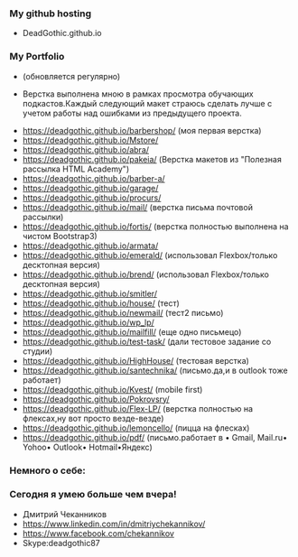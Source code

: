 ### My github hosting ###
- DeadGothic.github.io



### My Portfolio ###
- (обновляется регулярно)
* Верстка выполнена мною в рамках просмотра обучающих подкастов.Каждый следующий макет страюсь сделать лучше с учетом работы над ошибками  из предыдущего проекта.
- https://deadgothic.github.io/barbershop/ (моя первая верстка)
- https://deadgothic.github.io/Mstore/
- https://deadgothic.github.io/abra/
- https://deadgothic.github.io/pakeia/ (Верстка макетов из "Полезная рассылка HTML Academy")
- https://deadgothic.github.io/barber-a/
- https://deadgothic.github.io/garage/
- https://deadgothic.github.io/procurs/
- https://deadgothic.github.io/mail/ (верстка письма почтовой рассылки)
- https://deadgothic.github.io/fortis/ (верстка полностью выполнена на чистом Bootstrap3)
- https://deadgothic.github.io/armata/
- https://deadgothic.github.io/emerald/ (использовал Flexbox/только десктопная версия)
- https://deadgothic.github.io/brend/   (использовал Flexbox/только десктопная версия)
- https://deadgothic.github.io/smitler/ 
- https://deadgothic.github.io/house/ (тест)
- https://deadgothic.github.io/newmail/ (тест2 письмо)
- https://deadgothic.github.io/wp_lp/ 
- https://deadgothic.github.io/mailfill/ (еще одно письмецо)
- https://deadgothic.github.io/test-task/ (дали тестовое задание со студии)
- https://deadgothic.github.io/HighHouse/ (тестовая верстка) 
- https://deadgothic.github.io/santechnika/ (письмо.да,и в outlook тоже работает)
- https://deadgothic.github.io/Kvest/ (mobile first)
- https://deadgothic.github.io/Pokrovsry/
- https://deadgothic.github.io/Flex-LP/ (верстка полностью на флексах,ну вот просто везде-везде)
- https://deadgothic.github.io/lemoncello/ (пицца на флесках)
- https://deadgothic.github.io/pdf/ (письмо.работает в • Gmail, Mail.ru• Yohoo• Outlook• Hotmail•Яндекс)


	



### Немного о себе: ###
### Сегодня я умею больше чем вчера! ###
* Дмитрий Чеканников
* https://www.linkedin.com/in/dmitriychekannikov/
* https://www.facebook.com/chekannikov
* Skype:deadgothic87


